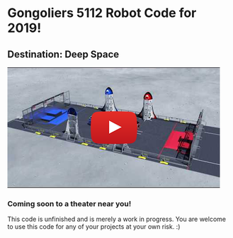 # Gongoliers 5112 Robot Code for 2019!
## Destination: Deep Space

[![FIRST Destination: Deep Space Game Animation](https://github.com/Gongoliers/Robot2019/blob/master/deepspaceimage.png?raw=true)](https://www.youtube.com/watch?v=Mew6G_og-PI)

### Coming soon to a theater near you!
This code is unfinished and is merely a work in progress.  You are welcome to use this code for any of your projects at your own risk.  :)
